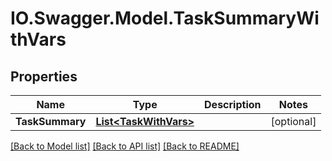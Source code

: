 # IO.Swagger.Model.TaskSummaryWithVars
## Properties

Name | Type | Description | Notes
------------ | ------------- | ------------- | -------------
**TaskSummary** | [**List&lt;TaskWithVars&gt;**](TaskWithVars.md) |  | [optional] 

[[Back to Model list]](../README.md#documentation-for-models) [[Back to API list]](../README.md#documentation-for-api-endpoints) [[Back to README]](../README.md)

